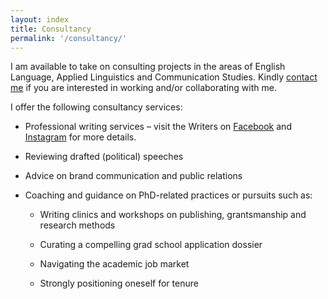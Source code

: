 ```yaml
---
layout: index
title: Consultancy
permalink: '/consultancy/'
---
```


I am available to take on consulting projects in the areas of English Language, Applied Linguistics and Communication Studies. Kindly [contact me](mailto:narteynartey60@gmail.com) if you are interested in working and/or collaborating with me.

I offer the following consultancy services:

- Professional writing services – visit the Writers on [Facebook](https://www.facebook.com/Thewriters_gh-299715594001479) and [Instagram](https://www.instagram.com/thewriters_gh/) for more details.

- Reviewing drafted (political) speeches

- Advice on brand communication and public relations

- Coaching and guidance on PhD-related practices or pursuits such as:

  - Writing clinics and workshops on publishing, grantsmanship and research methods

  - Curating a compelling grad school application dossier

  - Navigating the academic job market

  - Strongly positioning oneself for tenure
